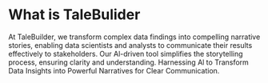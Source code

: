 # What is TaleBulider

At TaleBuilder, we transform complex data findings into compelling narrative stories, enabling data scientists and analysts to communicate their results effectively to stakeholders. Our Al-driven tool simplifies the storytelling process, ensuring clarity and understanding.
Harnessing Al to Transform Data Insights into Powerful Narratives for
Clear Communication.


